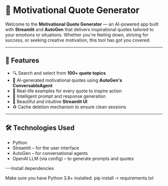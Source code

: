 
# 🌟 Motivational Quote Generator

Welcome to the **Motivational Quote Generator** — an AI-powered app built with **Streamlit** and **AutoGen** that delivers inspirational quotes tailored to your emotions or situations. Whether you're feeling down, striving for success, or seeking creative motivation, this tool has got you covered.

---

## 🚀 Features

- 🔍 Search and select from **100+ quote topics**
- 🤖 AI-generated motivational quotes using **AutoGen's ConversableAgent**
- 📖 Real-life examples for every quote to inspire action
- 🧠 Intelligent prompt and response generation
- 💬 Beautiful and intuitive **Streamlit UI**
- ♻️ Cache deletion mechanism to ensure clean sessions

---

## 🛠️ Technologies Used

- Python
- Streamlit – for the user interface
- AutoGen – for conversational agents
- OpenAI LLM (via config) – to generate prompts and quotes

---Install dependencies

Make sure you have Python 3.8+ installed.
pip install -r requirements.txt


